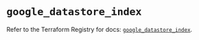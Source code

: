 # `google_datastore_index`

Refer to the Terraform Registry for docs: [`google_datastore_index`](https://registry.terraform.io/providers/hashicorp/google-beta/5.39.1/docs/resources/google_datastore_index).
